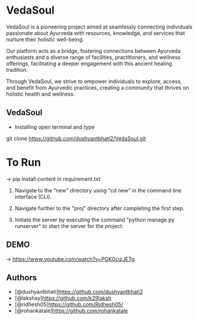 # VedaSoul 

VedaSoul is a pioneering project aimed at seamlessly connecting individuals passionate about Ayurveda with resources, knowledge, and services that nurture their holistic well-being.

Our platform acts as a bridge, fostering connections between Ayurveda enthusiasts and a diverse range of facilities, practitioners, and wellness offerings, facilitating a deeper engagement with this ancient healing tradition.

 Through VedaSoul, we strive to empower individuals to explore, access, and benefit from Ayurvedic practices, creating a community that thrives on holistic health and wellness.
## VedaSoul

 - Installing
open terminal and type

git clone  https://github.com/dushyantbhati2/VedaSoul.git

# To Run 
-> pip install content in requirement.txt 
1.  Navigate to the "new" directory using "cd new" in the command line interface (CLI).
2.  Navigate further to the "proj" directory after completing the first step.



3. Initiate the server by executing the command "python manage.py runserver" to start the server for the project.
## DEMO
-> https://www.youtube.com/watch?v=PGK0cizJETg
## Authors

- [@dushyantbhati]https://github.com/dushyantbhati2
- [@lakshay]https://github.com/k29laksh
- [@ridhesh05]https://github.com/Ridhesh05/
- [@rohankatale]https://github.com/rohankatale
